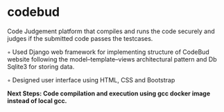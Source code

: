 # codebud

Code Judgement platform that compiles and runs the code securely and judges if the submitted code passes
the testcases.

◦ Used Django web framework for implementing structure of CodeBud website following the model–template–views
  architectural pattern and Db Sqlite3 for storing data.
  
◦ Designed user interface using HTML, CSS and Bootstrap


**Next Steps: Code compilation and execution using gcc docker image instead of local gcc.**
